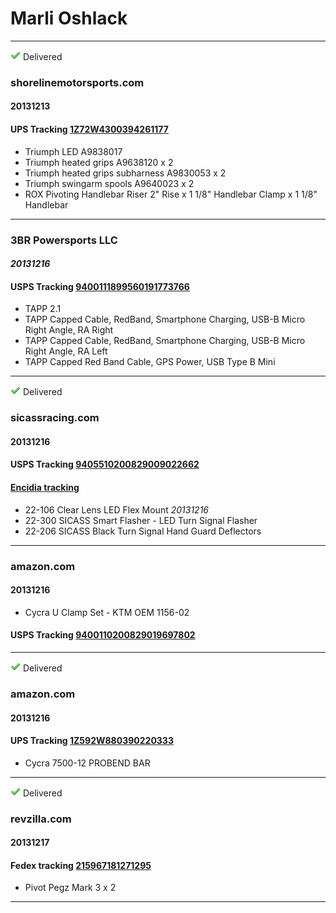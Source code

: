 # Marli Oshlack

----

![Delivered](image/tick.png) Delivered

### shorelinemotorsports.com 

#### 20131213

#### UPS Tracking [1Z72W4300394261177](http://wwwapps.ups.com/WebTracking/track?HTMLVersion=5.0&loc=en_AU&Requester=UPSHome&WBPM_lid=homepage%2Fct1.html_pnl_trk&trackNums=1Z72W4300394261177&track.x=Track)

  * Triumph LED A9838017
  * Triumph heated grips A9638120 x 2
  * Triumph heated grips subharness A9830053 x 2
  * Triumph swingarm spools A9640023 x 2
  * ROX Pivoting Handlebar Riser 2" Rise x 1 1/8" Handlebar Clamp x 1 1/8" Handlebar

----

### 3BR Powersports LLC

#### _20131216_

#### USPS Tracking [9400111899560191773766](https://tools.usps.com/go/TrackConfirmAction!input.action?origTrackNum=9400111899560191773766)

  * TAPP 2.1
  * TAPP Capped Cable, RedBand, Smartphone Charging, USB-B Micro Right Angle, RA Right
  * TAPP Capped Cable, RedBand, Smartphone Charging, USB-B Micro Right Angle, RA Left
  * TAPP Capped Red Band Cable, GPS Power, USB Type B Mini

----

![Delivered](image/tick.png) Delivered

### sicassracing.com 

#### 20131216

#### USPS Tracking [9405510200829009022662](https://tools.usps.com/go/TrackConfirmAction!input.action?origTrackNum=9405510200829009022662) 

#### [Encidia tracking](https://www.endicia.com/Status/?PIC=9405510200829009022662)
  
  * 22-106  Clear Lens LED Flex Mount _20131216_
  * 22-300  SICASS Smart Flasher - LED Turn Signal Flasher
  * 22-206  SICASS Black Turn Signal Hand Guard Deflectors

----

### amazon.com 
  
#### 20131216

  * Cycra U Clamp Set - KTM OEM 1156-02  

#### USPS Tracking [9400110200829019697802](https://tools.usps.com/go/TrackConfirmAction!input.action?origTrackNum=9400110200829019697802)

----

![Delivered](image/tick.png) Delivered

### amazon.com 
  
#### 20131216

#### UPS Tracking [1Z592W880390220333](http://wwwapps.ups.com/WebTracking/track?HTMLVersion=5.0&loc=en_AU&Requester=UPSHome&WBPM_lid=homepage%2Fct1.html_pnl_trk&trackNums=1Z592W880390220333+&track.x=Track)

  * Cycra 7500-12 PROBEND BAR

----

![Delivered](image/tick.png) Delivered

### revzilla.com 

#### 20131217

#### Fedex tracking [215967181271295](https://www.fedex.com/fedextrack/?tracknumbers=215967181271295&cntry_code=us&language=english)

  * Pivot Pegz Mark 3 x 2

----
